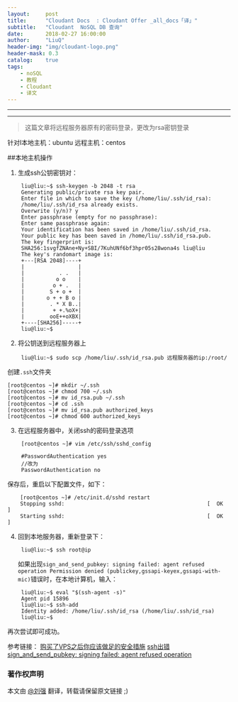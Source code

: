 ```yaml
---
layout:     post
title:      "Cloudant Docs  : Cloudant Offer _all_docs「译」"
subtitle:   "Cloudant  NoSQL DB 查询"
date:       2018-02-27 16:00:00
author:     "LiuQ"
header-img: "img/cloudant-logo.png"
header-mask: 0.3
catalog:    true
tags:
    - noSQL
    - 教程
    - Cloudant
    - 译文
---
```


***

***

> 这篇文章将远程服务器原有的密码登录，更改为rsa密钥登录


针对I本地主机：ubuntu
远程主机：centos

##本地主机操作

1. 生成ssh公钥密钥对：
	
		liu@liu:~$ ssh-keygen -b 2048 -t rsa
		Generating public/private rsa key pair.
		Enter file in which to save the key (/home/liu/.ssh/id_rsa): 
		/home/liu/.ssh/id_rsa already exists.
 		Overwrite (y/n)? y
		Enter passphrase (empty for no passphrase): 
		Enter same passphrase again: 
		Your identification has been saved in /home/liu/.ssh/id_rsa.
		Your public key has been saved in /home/liu/.ssh/id_rsa.pub.
		The key fingerprint is:
		SHA256:1svgfZNAne+Ny+SBI/7KuhUNf6bf3hpr05s28wona4s liu@liu
		The key's randomart image is:
		+---[RSA 2048]----+
		|                 |
		|           . .   |
		|          o o    |
		|         o + .   |
		|        S + o +  |
		|       o + + B o |
		|        . * X B..|
		|         + +.%oX+|
		|        ooE++oXBX|
		+----[SHA256]-----+
		liu@liu:~$ 
		

2. 将公钥送到远程服务器上
	
		liu@liu:~$ sudo scp /home/liu/.ssh/id_rsa.pub 远程服务器的ip:/root/
	
创建`.ssh`文件夹
	
	
	[root@centos ~]# mkdir ~/.ssh 
	[root@centos ~]# chmod 700 ~/.ssh
	[root@centos ~]# mv id_rsa.pub ~/.ssh
	[root@centos ~]# cd .ssh
	[root@centos ~]# mv id_rsa.pub authorized_keys
	[root@centos ~]# chmod 600 authorized_keys

3. 在远程服务器中，关闭ssh的密码登录选项


		[root@centos ~]# vim /etc/ssh/sshd_config 
	
		#PasswordAuthentication yes
		//改为
		PasswordAuthentication no
保存后，重启以下配置文件，如下：

		[root@centos ~]# /etc/init.d/sshd restart
		Stopping sshd:                                             [  OK  ]
		Starting sshd:                                             [  OK  ]
		
4. 回到本地服务器，重新登录下：

		liu@liu:~$ ssh root@ip
		
	如果出现`sign_and_send_pubkey: signing failed: agent refused operation Permission denied (publickey,gssapi-keyex,gssapi-with-mic)`错误时，在本地计算机，输入：
	
		liu@liu:~$ eval "$(ssh-agent -s)"
		Agent pid 15896
		liu@liu:~$ ssh-add
		Identity added: /home/liu/.ssh/id_rsa (/home/liu/.ssh/id_rsa)
		liu@liu:~$ 
再次尝试即可成功。


 参考链接：
 [购买了VPS之后你应该做足的安全措施](https://www.logcg.com/archives/884.html) 
 [ssh出错 sign_and_send_pubkey: signing failed: agent refused operation](https://chchc.me/2016/05/26/ssh%E5%87%BA%E9%94%99-sign-and-send-pubkey-signing-failed-agent-refused-operation/) 
 


### 著作权声明


本文由 [@刘强](https://github.com/LiuQhahah/) 翻译，转载请保留原文链接 ;)
